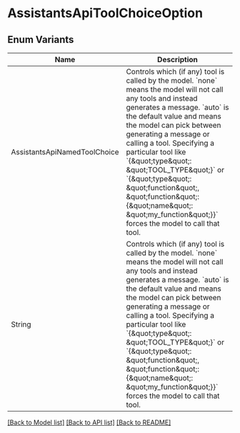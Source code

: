 # AssistantsApiToolChoiceOption

## Enum Variants

| Name | Description |
|---- | -----|
| AssistantsApiNamedToolChoice | Controls which (if any) tool is called by the model. &#x60;none&#x60; means the model will not call any tools and instead generates a message. &#x60;auto&#x60; is the default value and means the model can pick between generating a message or calling a tool. Specifying a particular tool like &#x60;{\&quot;type\&quot;: \&quot;TOOL_TYPE\&quot;}&#x60; or &#x60;{\&quot;type\&quot;: \&quot;function\&quot;, \&quot;function\&quot;: {\&quot;name\&quot;: \&quot;my_function\&quot;}}&#x60; forces the model to call that tool.  |
| String | Controls which (if any) tool is called by the model. &#x60;none&#x60; means the model will not call any tools and instead generates a message. &#x60;auto&#x60; is the default value and means the model can pick between generating a message or calling a tool. Specifying a particular tool like &#x60;{\&quot;type\&quot;: \&quot;TOOL_TYPE\&quot;}&#x60; or &#x60;{\&quot;type\&quot;: \&quot;function\&quot;, \&quot;function\&quot;: {\&quot;name\&quot;: \&quot;my_function\&quot;}}&#x60; forces the model to call that tool.  |

[[Back to Model list]](../README.md#documentation-for-models) [[Back to API list]](../README.md#documentation-for-api-endpoints) [[Back to README]](../README.md)


